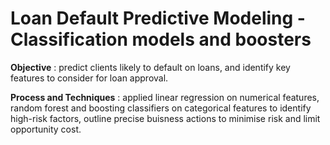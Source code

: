 # Loan Default Predictive Modeling - Classification models and boosters

**Objective** : predict clients likely to default on loans, and identify key features to consider for loan approval.

**Process and Techniques** : applied linear regression on numerical features, random forest and boosting classifiers on categorical features to identify high-risk factors, outline precise buisness actions to minimise risk and limit opportunity cost.
